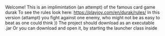 Welcome! 
This is an implimintation (an attempt) of the famous card game durak
To see the rules look here: https://playjoy.com/en/durak/rules/
In this version (attampt) you fight against one enemy, who might not be as easy to beat as one could think ))
The project should download as an executable .jar
Or you can download and open it, by starting the launcher class inside
